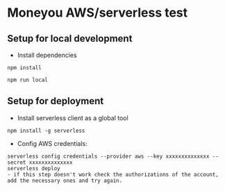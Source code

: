 # Moneyou AWS/serverless test


## Setup for local development

- Install dependencies
```
npm install
```

```
npm run local
```


## Setup for deployment


- Install serverless client as a global tool
```
npm install -g serverless
```
- Config AWS credentials:
```
serverless config credentials --provider aws --key xxxxxxxxxxxxxx --secret xxxxxxxxxxxxxx
serverless deploy
- if this step doesn't work check the authorizations of the account, add the necessary ones and try again.
```